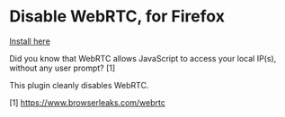 Disable WebRTC, for Firefox
========================

[Install here](https://addons.mozilla.org/en-US/firefox/addon/happy-bonobo-disable-webrtc/)

Did you know that WebRTC allows JavaScript to access your local IP(s), without any user prompt? [1]

This plugin cleanly disables WebRTC.

[1] https://www.browserleaks.com/webrtc
